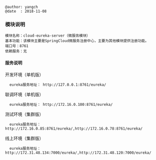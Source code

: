 ```
@author: yangch
@date  : 2018-11-08
```

### 模块说明 ###
```
模块名称：cloud-eureka-server（微服务模块）
基本功能：该模块主要是SpringCloud微服务注册中心，主要为其他模块提供注册功能。
端口号：8761
依赖服务：无

```

#### 服务说明 ####
开发环境（单机版）
~~~
  eureka服务地址： http://127.0.0.1:8761/eureka/
~~~

联调环境（单机版）
~~~
  eureka服务地址： http://172.16.0.100:8761/eureka/
~~~

测试环境（集群版）
~~~
  eureka服务地址： http://172.16.0.85:8761/eureka/,http://172.16.0.78:8761/eureka/
~~~

线上环境（集群版）
~~~
  eureka服务地址： http://172.31.48.134:7000/eureka/,http://172.31.48.120:7000/eureka/
~~~